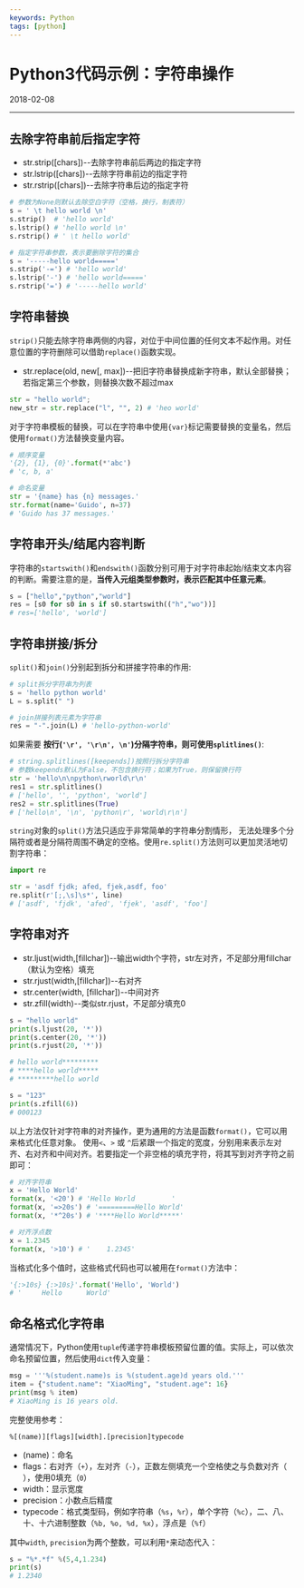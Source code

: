 ```yaml
---
keywords: Python
tags: [python]
---
```


# Python3代码示例：字符串操作

2018-02-08

---

## 去除字符串前后指定字符

- str.strip([chars])--去除字符串前后两边的指定字符
- str.lstrip([chars])--去除字符串前边的指定字符
- str.rstrip([chars])--去除字符串后边的指定字符

``` python
# 参数为None则默认去除空白字符（空格，换行，制表符）
s = ' \t hello world \n'
s.strip()  # 'hello world'
s.lstrip() # 'hello world \n'
s.rstrip() # ' \t hello world'

# 指定字符串参数，表示要删除字符的集合
s = '-----hello world====='
s.strip('-=') # 'hello world'
s.lstrip('-') # 'hello world====='
s.rstrip('=') # '-----hello world'
```

## 字符串替换

`strip()`只能去除字符串两侧的内容，对位于中间位置的任何文本不起作用。对任意位置的字符删除可以借助`replace()`函数实现。

- str.replace(old, new[, max])--把旧字符串替换成新字符串，默认全部替换；若指定第三个参数，则替换次数不超过max

``` python
str = "hello world";
new_str = str.replace("l", "", 2) # 'heo world'
```

对于字符串模板的替换，可以在字符串中使用`{var}`标记需要替换的变量名，然后使用`format()`方法替换变量内容。

``` python
# 顺序变量
'{2}, {1}, {0}'.format(*'abc')
# 'c, b, a'

# 命名变量
str = '{name} has {n} messages.'
str.format(name='Guido', n=37)
# 'Guido has 37 messages.'
```

## 字符串开头/结尾内容判断

字符串的`startswith()`和`endswith()`函数分别可用于对字符串起始/结束文本内容的判断。需要注意的是，**当传入元组类型参数时，表示匹配其中任意元素**。

``` python
s = ["hello","python","world"]
res = [s0 for s0 in s if s0.startswith(("h","wo"))]
# res=['hello', 'world']
```

## 字符串拼接/拆分

`split()`和`join()`分别起到拆分和拼接字符串的作用:

``` python
# split拆分字符串为列表
s = 'hello python world'
L = s.split(" ")

# join拼接列表元素为字符串
res = "-".join(L) # 'hello-python-world'
```

如果需要 **按行(`'\r', '\r\n', \n'`)分隔字符串，则可使用`splitlines()`**:

``` python
# string.splitlines([keepends])按照行拆分字符串
# 参数keepends默认为False，不包含换行符；如果为True，则保留换行符
str = 'hello\n\npython\rworld\r\n'
res1 = str.splitlines()
# ['hello', '', 'python', 'world']
res2 = str.splitlines(True)
# ['hello\n', '\n', 'python\r', 'world\r\n']
```

`string`对象的`split()`方法只适应于非常简单的字符串分割情形， 无法处理多个分隔符或者是分隔符周围不确定的空格。使用`re.split()`方法则可以更加灵活地切割字符串：

``` python
import re

str = 'asdf fjdk; afed, fjek,asdf, foo'
re.split(r'[;,\s]\s*', line)
# ['asdf', 'fjdk', 'afed', 'fjek', 'asdf', 'foo']
```

## 字符串对齐

- str.ljust(width,[fillchar])--输出width个字符，str左对齐，不足部分用fillchar（默认为空格）填充
- str.rjust(width,[fillchar])--右对齐
- str.center(width, [fillchar])--中间对齐
- str.zfill(width)--类似str.rjust，不足部分填充0

``` python
s = "hello world"
print(s.ljust(20, '*'))
print(s.center(20, '*'))
print(s.rjust(20, '*'))

# hello world*********
# ****hello world*****
# *********hello world

s = "123"
print(s.zfill(6))
# 000123
```

以上方法仅针对字符串的对齐操作，更为通用的方法是函数`format()`，它可以用来格式化任意对象。 使用`<`、`>` 或 `^`后紧跟一个指定的宽度，分别用来表示左对齐、右对齐和中间对齐。若要指定一个非空格的填充字符，将其写到对齐字符之前即可：

``` python
# 对齐字符串
x = 'Hello World'
format(x, '<20') # 'Hello World         '
format(x, '=>20s') # '=========Hello World'
format(x, '*^20s') # '****Hello World*****'

# 对齐浮点数
x = 1.2345
format(x, '>10') # '    1.2345'

```

当格式化多个值时，这些格式代码也可以被用在`format()`方法中：

``` python
'{:>10s} {:>10s}'.format('Hello', 'World')
# '     Hello      World'
```

## 命名格式化字符串

通常情况下，Python使用`tuple`传递字符串模板预留位置的值。实际上，可以依次命名预留位置，然后使用`dict`传入变量：

```python
msg = '''%(student.name)s is %(student.age)d years old.'''
item = {"student.name": "XiaoMing", "student.age": 16}
print(msg % item)
# XiaoMing is 16 years old.
```

完整使用参考：

```
%[(name)][flags][width].[precision]typecode
```

- (name)：命名
- flags：右对齐（`+`），左对齐（`-`），正数左侧填充一个空格使之与负数对齐（` `），使用0填充（`0`）
- width：显示宽度
- precision：小数点后精度
- typecode：格式类型码，例如字符串（`%s`，`%r`），单个字符（`%c`），二、八、十、十六进制整数（`%b, %o, %d, %x`），浮点是（`%f`）

其中`width`, `precision`为两个整数，可以利用`*`来动态代入：

```python
s = "%*.*f" %(5,4,1.234)
print(s)
# 1.2340
```
